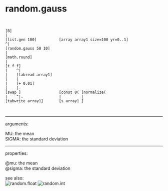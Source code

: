 # random.gauss

```


[B]
|
[list.gen 100]          [array array1 size=100 yr=0..1]
^|
[random.gauss 50 10]
|
[math.round]
|
[t f f]
|    ^|
|    [tabread array1]
|    |
|    [+ 0.01]
|    |.
[swap ]                 [const 0( [normalize(
|    ^|.                |         |
[tabwrite array1]       [s array1 ]

            
```
---
arguments:

MU: the mean<br>
SIGMA: the standard deviation<br>

---
properties:

@mu: the mean<br>
@sigma: the standard
            deviation<br>

see also:<br>
![random.float]("img/object_random.float.png")
![random.int]("img/object_random.int.png")
